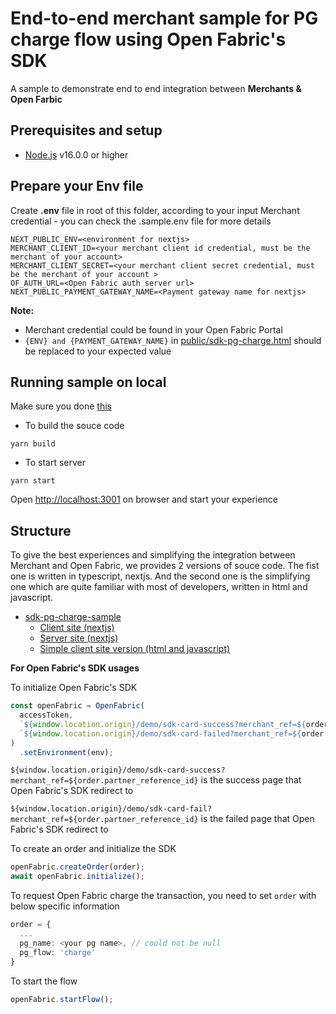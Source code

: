 # End-to-end merchant sample for PG charge flow using Open Fabric's SDK

A sample to demonstrate end to end integration between ****Merchants & Open Farbic****

## Prerequisites and setup

* [Node.js](https://nodejs.org/en/) v16.0.0 or higher

## Prepare your Env file

Create **.env** file in root of this folder, according to your input Merchant credential - you can check the .sample.env file for more details

```shell
NEXT_PUBLIC_ENV=<environment for nextjs>
MERCHANT_CLIENT_ID=<your merchant client id credential, must be the merchant of your account>
MERCHANT_CLIENT_SECRET=<your merchant client secret credential, must be the merchant of your account >
OF_AUTH_URL=<Open Fabric auth server url>
NEXT_PUBLIC_PAYMENT_GATEWAY_NAME=<Payment gateway name for nextjs>
```

**Note:**

* Merchant credential could be found in your Open Fabric Portal
* `{ENV} and {PAYMENT_GATEWAY_NAME}` in [public/sdk-pg-charge.html](./public/sdk-pg-charge.html) should be replaced to your expected value

## Running sample on local

Make sure you done [this](#prepare-your-env-file)

* To build the souce code
```shell
yarn build
```

* To start server

```shell
yarn start
```

Open <http://localhost:3001> on browser and start your experience

## Structure

To give the best experiences and simplifying the integration between Merchant and Open Fabric, we provides 2 versions of souce code. The fist one is written in typescript, nextjs. And the second one is the simplifying one which are quite familiar with most of developers, written in html and javascript.

* [sdk-pg-charge-sample](./../sdk-pg-charge-sample/)
  * [Client site (nextjs)](pages/demo/sdk-pg-charge.tsx)
  * [Server site (nextjs)](pages/api)
  * [Simple client site version (html and javascript)](public/sdk-pg-charge.html)


**For Open Fabric's SDK usages**

To initialize Open Fabric's SDK
``` typescript
const openFabric = OpenFabric(
  accessToken,
  `${window.location.origin}/demo/sdk-card-success?merchant_ref=${order.partner_reference_id}`,
  `${window.location.origin}/demo/sdk-card-failed?merchant_ref=${order.partner_reference_id}`
)
  .setEnvironment(env);
```
`${window.location.origin}/demo/sdk-card-success?merchant_ref=${order.partner_reference_id}` is the success page that Open Fabric's SDK redirect to

`${window.location.origin}/demo/sdk-card-fail?merchant_ref=${order.partner_reference_id}` is the failed page that Open Fabric's SDK redirect to

To create an order and initialize the SDK

``` typescript
openFabric.createOrder(order);
await openFabric.initialize();
```

To request Open Fabric charge the transaction, you need to set `order` with below specific information
``` typescript
order = {
  ...
  pg_name: <your pg name>, // could not be null
  pg_flow: 'charge'
}
```

To start the flow
``` typescript
openFabric.startFlow();
```
